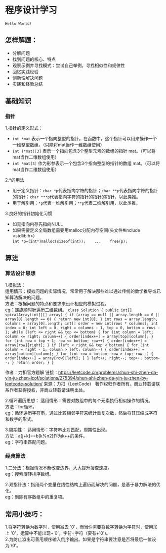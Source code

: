 # 程序设计学习

`Hello World!`


## 怎样解题：  
* 分解问题
* 找到问题的核心、特点      
* 观察示例并寻找模式：尝试自己举例，寻找相似性和规律性    
* 回忆实践经验      
* 创新性解决问题    
* 实践和经验总结


 
## 基础知识  


### 指针
1.指针的定义形式：    
* `int *mat` 表示一个指向整型的指针。在函数中，这个指针可以用来操作一个一维整型数组。（只能将mat当作一维数组使用）    
* `int (*mat)[3]` 表示一个指向包含3个整型元素的数组的指针 mat。（可以将mat当作二维数组使用）  
* `int *mat[3]` 作为形参表示一个包含3个指向整型的指针的数组 mat。（可以将mat当作二维数组使用）

2.*的用法  
* 用于定义指针：`char *p`代表指向字符的指针；`char **p`代表指向字符的指针的指针；`char ***p`代表指向字符的指针的指针的指针，以此类推。  
* 用于解引用：`*p`代表一维解引用；`**p`代表二维解引用，以此类推。


3.良好的指针初始化习惯  
* 如无指向内存先指向NULL  
* 如果需要定义全局数组需要用malloc分配内存空间(头文件#include <stdlib.h>)   
      `int *p=(int*)malloc(sizeof(int));   
       ...   
       free(p);`



## 算法

### 算法设计思想

1.模拟法：  
适用情形：模拟问题的实际情况，常常用于解决那些难以通过传统的数学推导或已知算法解决的问题。  
方法：根据问题的特点和要求来设计相应的模拟过程。  
eg：螺旋顺时针遍历二维数组。 
`class Solution {
    public int[] spiralArray(int[][] array) {
        if (array == null || array.length == 0 || array[0].length == 0) {
            return new int[0];
        }
        int rows = array.length, columns = array[0].length;
        int[] order = new int[rows * columns];
        int index = 0;
        int left = 0, right = columns - 1, top = 0, bottom = rows - 1;
        while (left <= right && top <= bottom) {
            for (int column = left; column <= right; column++) {
                order[index++] = array[top][column];
            }
            for (int row = top + 1; row <= bottom; row++) {
                order[index++] = array[row][right];
            }
            if (left < right && top < bottom) {
                for (int column = right - 1; column > left; column--) {
                    order[index++] = array[bottom][column];
                }
                for (int row = bottom; row > top; row--) {
                    order[index++] = array[row][left];
                }
            }
            left++;
            right--;
            top++;
            bottom--;
        }
        return order;
    }
}`

作者：力扣官方题解
链接：https://leetcode.cn/problems/shun-shi-zhen-da-yin-ju-zhen-lcof/solutions/275394/shun-shi-zhen-da-yin-ju-zhen-by-leetcode-solution/
来源：力扣（LeetCode）
著作权归作者所有。商业转载请联系作者获得授权，非商业转载请注明出处。


2.循环遍历思想：
适用情形：需要对数组中的每个元素执行相似操作的情况。  
方法：for循环。  
eg：循环遍历字符串，通过比较相邻字符来统计重复次数，然后将其压缩成字符和数字的形式。  


3.周期性：
适用情形：字符串比对匹配，周期性出现。  
方法：a[j+k]==b[k%n2]作为k++的条件。   
eg：字符串匹配问题。  



### 经典算法

1.二分法：根据情况不断改变边界，大大提升搜查速度。     
eg：搜索旋转排序数组。  


2.双指针法：指用两个变量在线性结构上遍历而解决的问题，是基于暴力解法的优化。  
eg：删除有序数组中的重复项。  




  ## 常用小技巧：  
1.将字符转换为数字时，使用减去 '0'，而当你需要将数字转换为字符时，使用加上 '0'，运算中不能出现+'0'，字符=字符（要有+'0')。  
2.为防止溢出可善用顺序输入倒序输出。如果是字符串要注意是否将最后一位设为'\0'。     


